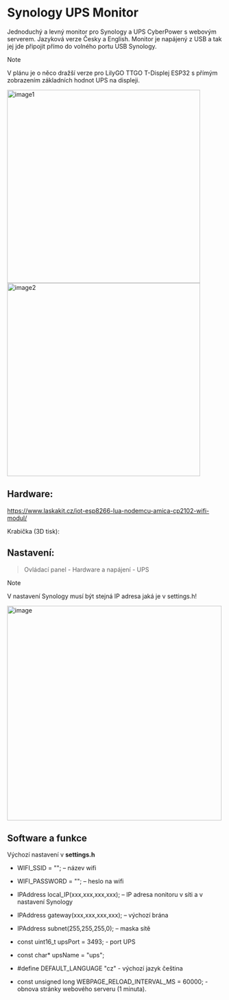 # **Synology UPS Monitor**
Jednoduchý a levný monitor pro Synology a UPS CyberPower s webovým serverem. Jazyková verze Česky a English.
Monitor je napájený z USB a tak jej jde připojit přímo do volného portu USB Synology.

> [!NOTE]
V plánu je o něco dražší verze pro LilyGO TTGO T-Displej ESP32 s přímým zobrazením základních hodnot UPS na displeji.

<p float="left">
  <img width="450" alt="image1" src="https://github.com/user-attachments/assets/5ea1c44d-da5c-4d18-a8ea-18e1f163d641" />
  <img width="450" alt="image2" src="https://github.com/user-attachments/assets/0f2d1d25-95f7-46e9-961b-ad1a9cba586f" />
</p>

## **Hardware:**
https://www.laskakit.cz/iot-esp8266-lua-nodemcu-amica-cp2102-wifi-modul/

Krabička (3D tisk):



## **Nastavení:**

>Ovládací panel - Hardware a napájení - UPS

> [!NOTE]
V nastavení Synology musí být stejná IP adresa jaká je v settings.h!

<img width="500" alt="image" src="https://github.com/user-attachments/assets/977d3a80-e999-47c3-a620-80372b1bf530" />


## **Software a funkce**

Výchozí nastavení v **settings.h**

- WIFI_SSID = ""; – název wifi
- WIFI_PASSWORD = "";  – heslo na wifi

- IPAddress local_IP(xxx,xxx,xxx,xxx); – IP adresa nonitoru v síti a v nastavení Synology
- IPAddress gateway(xxx,xxx,xxx,xxx); – výchozí brána
- IPAddress subnet(255,255,255,0); – maska sítě

- const uint16_t upsPort = 3493; - port UPS
- const char* upsName = "ups"; 

- #define DEFAULT_LANGUAGE "cz" - výchozí jazyk čeština
  
- const unsigned long WEBPAGE_RELOAD_INTERVAL_MS = 60000; - obnova stránky webového serveru (1 minuta).
